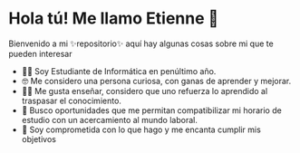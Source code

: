 # Hola tú! Me llamo Etienne 👋
Bienvenido a mi ✨repositorio✨ aquí hay algunas cosas sobre mi que te pueden interesar
 - 👩‍🎓 Soy Estudiante de Informática en penúltimo año.
 - 🤓 Me considero una persona curiosa, con ganas de aprender y mejorar. 
 - 👩‍🏫 Me gusta enseñar, considero que uno refuerza lo aprendido al traspasar el conocimiento. 
 - 💼 Busco oportunidades que me permitan compatibilizar mi horario de estudio con un acercamiento al mundo laboral. 
 - 📅 Soy comprometida con lo que hago y me encanta cumplir mis objetivos

<!-- 
## Mis intereses del área -- >
